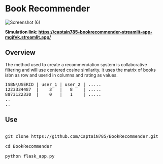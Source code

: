 # Book Recommender
![Screenshot (6)](https://user-images.githubusercontent.com/83746932/229270172-3796326b-411b-4994-9537-c791b90390fc.png)

**Simulation link: https://captain785-bookrecommender-streamlit-app-mgjfvk.streamlit.app/**

## Overview
The method used to create a recommendation system is collaborative filtering and will use centered cosine  similarity. It uses the matrix of books isbn as row and userid in columns and rating as values.
<pre>
ISBN\USERID | user_1 | user_2 | .....
1223334487  |    3   |   8    | .....
8873122330  |    0   |   1    | .....
..
..
</pre>

## Use
<pre>

git clone https://github.com/CaptaiN785/BookRecommender.git

cd BookRecommender

python flask_app.py

</pre>

